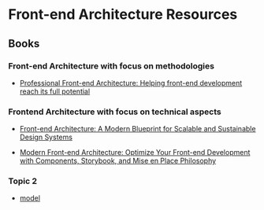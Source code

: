 # Front-end Architecture Resources

## Books

### Front-end Architecture with focus on methodologies

- [Professional Front-end Architecture: Helping front-end development reach its full potential](https://www.amazon.com/Professional-Front-end-Architecture-Front-End-Development/dp/1726146456)

### Frontend Architecture with focus on technical aspects

- [Front-end Architecture: A Modern Blueprint for Scalable and Sustainable Design Systems](http://fea.pub)

- [Modern Front-end Architecture: Optimize Your Front-end Development with Components, Storybook, and Mise en Place Philosophy](https://www.amazon.com/Modern-Front-end-Architecture-Development-Components/dp/1484266242/ref=pd_lpo_1?pd_rd_i=1484266242&psc=1)

### Topic 2

- [model](http://)

